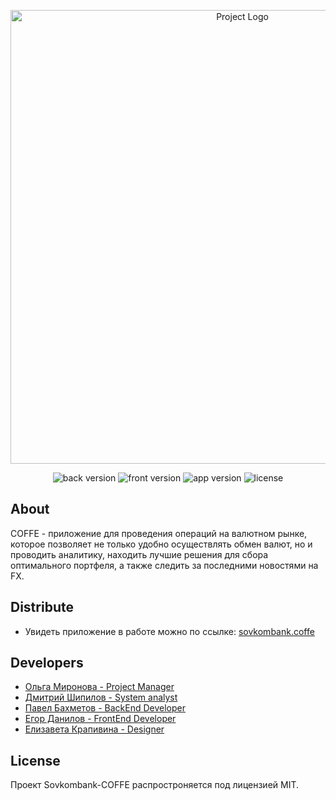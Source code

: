 <p align="center">
      <img src="https://i.ibb.co/cLP7cLV/about.png" alt="Project Logo" width="726">
</p>

<p align="center">
   <img src="https://img.shields.io/badge/python-3.10-orange" alt="back version">
   <img src="https://img.shields.io/badge/kotlin-v1.6.0-yellow" alt="front version">
   <img src="https://img.shields.io/badge/version-Prototipe-blue" alt="app version">
   <img src="https://img.shields.io/badge/license-MIT-brightgreen" alt="license">
</p>

## About

COFFE - приложение для проведения операций на валютном рынке, которое позволяет не только удобно осуществлять обмен валют, но и проводить аналитику, находить лучшие решения для сбора оптимального портфеля, а также следить за последними новостями на FX.


## Distribute

- Увидеть приложение в работе можно по ссылке: [sovkombank.coffe](http://213.247.168.75:80)


## Developers

- [Ольга Миронова - Project Manager](https://t.me/Olga_MiSDM)
- [Дмитрий Шипилов - System analyst](https://github.com/TheSuspect17)
- [Павел Бахметов - BackEnd Developer](https://github.com/Memori707)
- [Егор Данилов - FrontEnd Developer](https://github.com/LostImagin4tion)
- [Елизавета Крапивина - Designer](https://t.me/eeeelzvt)

## License

Проект Sovkombank-COFFE распростроняется под лицензией MIT.
